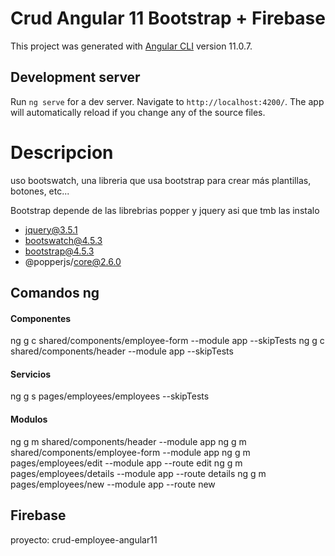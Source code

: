 # Crud Angular 11 Bootstrap + Firebase

This project was generated with [Angular CLI](https://github.com/angular/angular-cli) version 11.0.7.

## Development server

Run `ng serve` for a dev server. Navigate to `http://localhost:4200/`. The app will automatically reload if you change any of the source files.

# Descripcion

uso bootswatch, una libreria que usa bootstrap para crear más plantillas, botones, etc...

Bootstrap depende de las librebrias popper y jquery asi que tmb las instalo
+ jquery@3.5.1
+ bootswatch@4.5.3
+ bootstrap@4.5.3
+ @popperjs/core@2.6.0

## Comandos ng
#### Componentes
ng g c shared/components/employee-form --module app --skipTests
ng g c shared/components/header --module app --skipTests

#### Servicios
ng g s pages/employees/employees --skipTests

#### Modulos
ng g m shared/components/header --module app
ng g m shared/components/employee-form --module app
ng g m pages/employees/edit --module app --route edit
ng g m pages/employees/details --module app --route details
ng g m pages/employees/new --module app --route new

## Firebase
proyecto: crud-employee-angular11